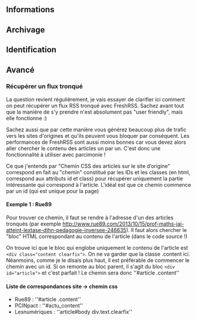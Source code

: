 ## Informations

## Archivage

## Identification

## Avancé

### Récupérer un flux tronqué

La question revient régulièrement, je vais essayer de clarifier ici comment on peut récupérer un flux RSS tronqué avec FreshRSS. Sachez avant tout que la manière de s'y prendre n'est absolument pas "user friendly", mais elle fonctionne :)

Sachez aussi que par cette manière vous générez beaucoup plus de trafic vers les sites d'origines et qu'ils peuvent vous bloquer par conséquent. Les performances de FreshRSS sont aussi moins bonnes car vous devez alors aller chercher le contenu des articles un par un. C'est donc une fonctionnalité à utiliser avec parcimonie !

Ce que j'entends par "Chemin CSS des articles sur le site d’origine" correspond en fait au "chemin" constitué par les IDs et les classes (en html, correspond aux attributs id et class) pour récupérer uniquement la partie intéressante qui correspond à l'article. L'idéal est que ce chemin commence par un id (qui est unique pour la page)

#### Exemple 1 : Rue89

Pour trouver ce chemin, il faut se rendre à l'adresse d'un des articles tronqués (par exemple http://www.rue89.com/2013/10/15/prof-maths-jai-atteint-lextase-dihn-pedagogie-inversee-246635). Il faut alors chercher le "bloc" HTML correspondant au contenu de l'article (dans le code source !)

On trouve ici que le bloc qui englobe uniquement le contenu de l'article est `<div class="content clearfix">`. On ne va garder que la classe .content ici. Néanmoins, comme je le disais plus haut, il est préférable de commencer le chemin avec un id. Si on remonte au bloc parent, il s'agit du bloc `<div id="article">` et c'est parfait ! Le chemin sera donc ''#article .content''

#### Liste de correspondances site -> chemin css

*  Rue89 : ''#article .content''
*  PCINpact : ''#actu_content''
*  Lesnumériques : ''article#body div.text.clearfix''

